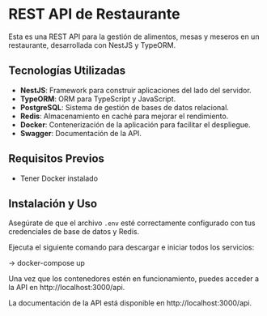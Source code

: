 # REST API de Restaurante

Esta es una REST API para la gestión de alimentos, mesas y meseros en un restaurante, desarrollada con NestJS y TypeORM.

## Tecnologías Utilizadas

- **NestJS**: Framework para construir aplicaciones del lado del servidor.
- **TypeORM**: ORM para TypeScript y JavaScript.
- **PostgreSQL**: Sistema de gestión de bases de datos relacional.
- **Redis**: Almacenamiento en caché para mejorar el rendimiento.
- **Docker**: Contenerización de la aplicación para facilitar el despliegue.
- **Swagger**: Documentación de la API.

## Requisitos Previos

- Tener Docker instalado

## Instalación y Uso

Asegúrate de que el archivo `.env` esté correctamente configurado con tus credenciales de base de datos y Redis.

Ejecuta el siguiente comando para descargar e iniciar todos los servicios:

-> docker-compose up

Una vez que los contenedores estén en funcionamiento, puedes acceder a la API en http://localhost:3000/api.

La documentación de la API está disponible en http://localhost:3000/api.
